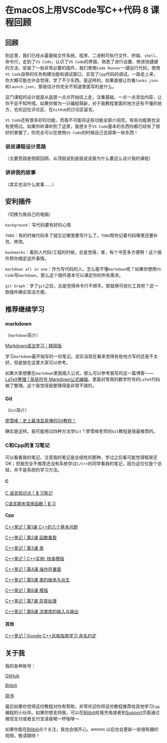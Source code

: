 # 在macOS上用VSCode写C++代码 8 课程回顾

## 回顾

到这里，我们已经从最基础文件系统、程序、二进制可执行文件、终端、`shell`、命令行，走到了`VS Code`，认识了`VS Code`的界面、熟悉了进行设置、修改快捷键的方法、安装了一些非常必要的插件，我们使用`Code Runner`一键运行代码，使用`VS Code`自带的任务构建功能和调试窗口，实现了`Cpp`代码的调试。一路走上来，你大概可能也许会觉得，学了不少东西。是这样的，如果直接让你看`tasks.json`和`launch.json`，那我估计你完全不知道里面写的是什么。

这门课程的设计就是从底层一点点开始往上走，注重基础，一点一点添加内容，让你不会不知所措。如果你做为一只编程萌新，对于我教程里面的地方还有不懂的地方，也欢迎在评论区、在`GitHub`的讨论区留言。

`VS Code`还有很多好的功能，而我不可能将这些功能全部介绍完，有些功能我也没有使用过。如果你听课听到了这里，我想关于`VS Code`基本的东西你都已经有了很好的掌握了，你完全可以在使用`VS Code`的时候自己去探索一些东西！

### 说说课程设计思路

（主要思路是倒叙回顾。从顶层说到底层说说我为什么要这么设计我的课程）

### 讲讲我的故事

（其实也没什么故事……）

## 安利插件

（切换为我自己的电脑）

`background`：写代码要有好的心情

`TODO`：有的时候代码多了就忘记哪里要写什么了。`TODO`帮你记着代码哪里还要补充、修改。

`bookmarks`：看别人代码/工程的时候，总是觉得，害，有个书签多方便啊！这个插件帮你搞定这件事情。

`markdown all in one`：作为写代码的人，怎么能不懂`markdown`呢？如果你想用`VS Code`写`markdown`，那么这个插件基本可以满足你的所有需求。

`git Graph`：学了`git`之后，总是觉得命令行不顺手。那就用可视化工具吧？这一款插件确实简洁方便。

## 推荐继续学习

### markdown

（`markdown`简介）

[Markdown语法学习｜精简版](https://blog.csdn.net/qq_45379253/article/details/104876463)

学习`markdown`最开始写的一份笔记。说实话现在看来觉得有些地方写的还是不太好。但是放在这里大家可以参考。

如果大家想要在`markdown`里面插入公式，那么可以参考我写的这一篇博客——[LaTeX整理 | 简易符号 Markdown公式编辑](https://blog.csdn.net/qq_45379253/article/details/105368552)。里面对常用的数学符号的`LaTeX`代码做了整理。这个我觉得我整理得是非常不错的。

### Git

（`Git`简介）

[廖雪峰｜史上最浅显易懂的Git教程！](https://www.liaoxuefeng.com/wiki/896043488029600)

确实是这样。我可能用过四种方法学`Git`？廖雪峰老师的`Git`教程是我最推荐的。

### C和Cpp的复习笔记

可以看看我的笔记，注意我的笔记是总结性的那种，学过之后看可能觉得框架还OK；但我完全不推荐还没有系统学过`C/C++`的同学看我的笔记，因为这仅仅是个总结，并不是系统的学习方法。

#### C

[C 语言知识点 | 复习笔记](https://luyuezhi.top/BLOG/C/final.html)

[C语言期末常用函数 | 复习](https://luyuezhi.top/BLOG/C/review.html)

#### Cpp

[C++笔记 | 第1课 C++的几个基本问题](https://luyuezhi.top/BLOG/Cpp/1.html)

[C++笔记 | 第2课 函数重载](https://luyuezhi.top/BLOG/Cpp/2.html)

[C++笔记 | 第3课 类](https://luyuezhi.top/BLOG/Cpp/3.html)

[C++笔记 | C++实例: 栈类模版](https://luyuezhi.top/BLOG/Cpp/Stack.html)

[C++笔记 | 第4课 操作符重载](https://luyuezhi.top/BLOG/Cpp/4.html)

[C++笔记 | 第5课 类的继承与派生](https://luyuezhi.top/BLOG/Cpp/5.html)

[C++笔记 | 第6课 模版](https://luyuezhi.top/BLOG/Cpp/6.html)

[C++笔记 | 第7课 异常处理](https://luyuezhi.top/BLOG/Cpp/7.html)

[C++笔记 | 第8课 流类库的输入与输出](https://luyuezhi.top/BLOG/Cpp/8.html)

#### 其他

[C++笔记 | Google C++风格指南学习 命名约定](https://luyuezhi.top/BLOG/Cpp/google-format.html)

## 关于我

我的各种账号：

[GitHub](https://github.com/Yang-Xijie)

[Bilibili](https://space.bilibili.com/24502827)

[简书](https://www.jianshu.com/u/76b034c9f995)

最后如果你觉得这份教程对你有帮助，非常欢迎你将这份教程推荐给其他学习`Cpp`编程的小伙伴。如果你想支持我，可以在[Bilibili](https://space.bilibili.com/24502827)给我充电或者到[Support](../../ME/support.md)页面通过微信支付或者支付宝请我喝一杯咖啡～

如果你能在[Bilibili](https://space.bilibili.com/24502827)点个关注，我也会很开心。emmm 以后也会更新一些很有趣的视频，敬请期待！
